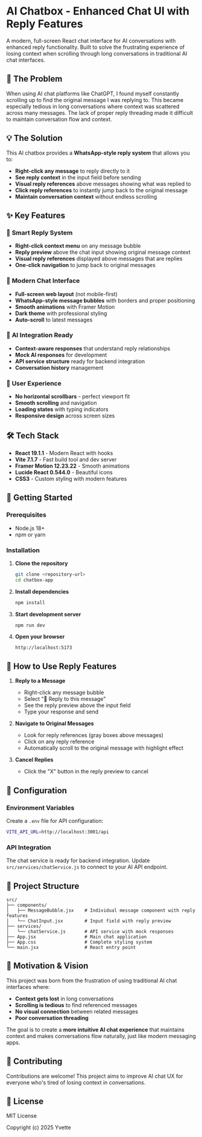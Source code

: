 # AI Chatbox - Enhanced Chat UI with Reply Features

A modern, full-screen React chat interface for AI conversations with enhanced reply functionality. Built to solve the frustrating experience of losing context when scrolling through long conversations in traditional AI chat interfaces.

## 🤔 **The Problem**

When using AI chat platforms like ChatGPT, I found myself constantly scrolling up to find the original message I was replying to. This became especially tedious in long conversations where context was scattered across many messages. The lack of proper reply threading made it difficult to maintain conversation flow and context.

## 💡 **The Solution**

This AI chatbox provides a **WhatsApp-style reply system** that allows you to:
- **Right-click any message** to reply directly to it
- **See reply context** in the input field before sending
- **Visual reply references** above messages showing what was replied to
- **Click reply references** to instantly jump back to the original message
- **Maintain conversation context** without endless scrolling

## ✨ **Key Features**

### 🎯 **Smart Reply System**
- **Right-click context menu** on any message bubble
- **Reply preview** above the chat input showing original message context
- **Visual reply references** displayed above messages that are replies
- **One-click navigation** to jump back to original messages

### 🎨 **Modern Chat Interface**
- **Full-screen web layout** (not mobile-first)
- **WhatsApp-style message bubbles** with borders and proper positioning
- **Smooth animations** with Framer Motion
- **Dark theme** with professional styling
- **Auto-scroll** to latest messages

### 🤖 **AI Integration Ready**
- **Context-aware responses** that understand reply relationships
- **Mock AI responses** for development
- **API service structure** ready for backend integration
- **Conversation history** management

### 🚀 **User Experience**
- **No horizontal scrollbars** - perfect viewport fit
- **Smooth scrolling** and navigation
- **Loading states** with typing indicators
- **Responsive design** across screen sizes

## 🛠️ **Tech Stack**

- **React 19.1.1** - Modern React with hooks
- **Vite 7.1.7** - Fast build tool and dev server
- **Framer Motion 12.23.22** - Smooth animations
- **Lucide React 0.544.0** - Beautiful icons
- **CSS3** - Custom styling with modern features

## 🚀 **Getting Started**

### Prerequisites
- Node.js 18+ 
- npm or yarn

### Installation

1. **Clone the repository**
   ```bash
   git clone <repository-url>
   cd chatbox-app
   ```

2. **Install dependencies**
   ```bash
   npm install
   ```

3. **Start development server**
   ```bash
   npm run dev
   ```

4. **Open your browser**
   ```
   http://localhost:5173
   ```

## 💬 **How to Use Reply Features**

1. **Reply to a Message**
   - Right-click any message bubble
   - Select "💬 Reply to this message"
   - See the reply preview above the input field
   - Type your response and send

2. **Navigate to Original Messages**
   - Look for reply references (gray boxes above messages)
   - Click on any reply reference
   - Automatically scroll to the original message with highlight effect

3. **Cancel Replies**
   - Click the "X" button in the reply preview to cancel

## 🔧 **Configuration**

### Environment Variables
Create a `.env` file for API configuration:
```bash
VITE_API_URL=http://localhost:3001/api
```

### API Integration
The chat service is ready for backend integration. Update `src/services/chatService.js` to connect to your AI API endpoint.

## 📁 **Project Structure**

```
src/
├── components/
│   ├── MessageBubble.jsx    # Individual message component with reply features
│   └── ChatInput.jsx        # Input field with reply preview
├── services/
│   └── chatService.js       # API service with mock responses
├── App.jsx                  # Main chat application
├── App.css                  # Complete styling system
└── main.jsx                 # React entry point
```

## 🎯 **Motivation & Vision**

This project was born from the frustration of using traditional AI chat interfaces where:
- **Context gets lost** in long conversations
- **Scrolling is tedious** to find referenced messages  
- **No visual connection** between related messages
- **Poor conversation threading**

The goal is to create a **more intuitive AI chat experience** that maintains context and makes conversations flow naturally, just like modern messaging apps.

## 🤝 **Contributing**

Contributions are welcome! This project aims to improve AI chat UX for everyone who's tired of losing context in conversations.

## 📝 **License**

MIT License 

Copyright (c) 2025 Yvette


